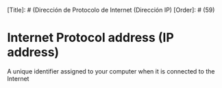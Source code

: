 [Title]: # (Dirección de Protocolo de Internet (Dirección IP)
[Order]: # (59)

# Internet Protocol address (IP address)

A unique identifier assigned to your computer when it is connected to the Internet